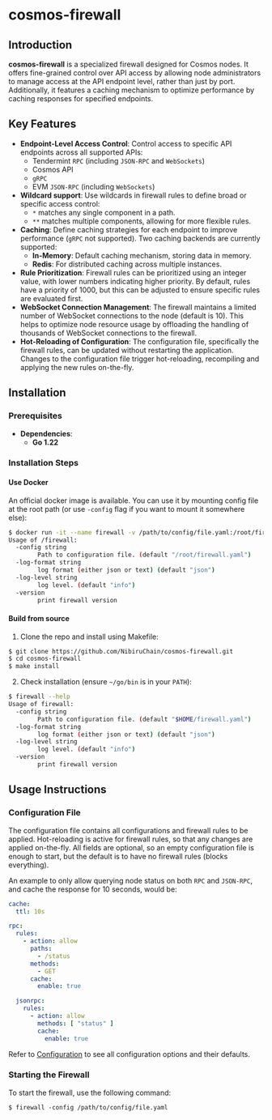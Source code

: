 # cosmos-firewall

## Introduction
**cosmos-firewall** is a specialized firewall designed for Cosmos nodes. It offers fine-grained control over API access by allowing node administrators to manage access at the API endpoint level, rather than just by port. Additionally, it features a caching mechanism to optimize performance by caching responses for specified endpoints.

## Key Features
- **Endpoint-Level Access Control**: Control access to specific API endpoints across all supported APIs:
    - Tendermint `RPC` (including `JSON-RPC` and `WebSockets`)
    - Cosmos API
    - `gRPC`
    - EVM `JSON-RPC` (including `WebSockets`)
- **Wildcard support**: Use wildcards in firewall rules to define broad or specific access control:
    - `*` matches any single component in a path.
    - `**` matches multiple components, allowing for more flexible rules.
- **Caching**: Define caching strategies for each endpoint to improve performance (`gRPC` not supported). Two caching backends are currently supported:
    - **In-Memory**: Default caching mechanism, storing data in memory.
    - **Redis**: For distributed caching across multiple instances.
- **Rule Prioritization**: Firewall rules can be prioritized using an integer value, with lower numbers indicating higher priority. By default, rules have a priority of 1000, but this can be adjusted to ensure specific rules are evaluated first.
- **WebSocket Connection Management**: The firewall maintains a limited number of WebSocket connections to the node (default is 10). This helps to optimize node resource usage by offloading the handling of thousands of WebSocket connections to the firewall.
- **Hot-Reloading of Configuration**: The configuration file, specifically the firewall rules, can be updated without restarting the application. Changes to the configuration file trigger hot-reloading, recompiling and applying the new rules on-the-fly.


## Installation

### Prerequisites
- **Dependencies**:
    - **Go 1.22**

### Installation Steps

#### Use Docker

An official docker image is available. You can use it by mounting config file at the root path (or use `-config` flag if you want to mount it somewhere else):
```bash
$ docker run -it --name firewall -v /path/to/config/file.yaml:/root/firewall.yaml ghcr.io/nibiruchain/cosmos-firewall --help
Usage of /firewall:
  -config string
    	Path to configuration file. (default "/root/firewall.yaml")
  -log-format string
    	log format (either json or text) (default "json")
  -log-level string
    	log level. (default "info")
  -version
    	print firewall version
```

#### Build from source
1. Clone the repo and install using Makefile:
```bash
$ git clone https://github.com/NibiruChain/cosmos-firewall.git
$ cd cosmos-firewall
$ make install
```

2. Check installation (ensure `~/go/bin` is in your `PATH`):
```bash
$ firewall --help
Usage of firewall:
  -config string
    	Path to configuration file. (default "$HOME/firewall.yaml")
  -log-format string
    	log format (either json or text) (default "json")
  -log-level string
    	log level. (default "info")
  -version
    	print firewall version
```

## Usage Instructions

### Configuration File

The configuration file contains all configurations and firewall rules to be applied. Hot-reloading is active for firewall rules, so that any changes are applied on-the-fly.
All fields are optional, so an empty configuration file is enough to start, but the default is to have no firewall rules (blocks everything).

An example to only allow querying node status on both `RPC` and `JSON-RPC`, and cache the response for 10 seconds, would be:

```yaml
cache:
  ttl: 10s

rpc:
  rules:
    - action: allow
      paths:
        - /status
      methods:
        - GET
      cache:
        enable: true

  jsonrpc:
    rules:
      - action: allow
        methods: [ "status" ]
        cache:
          enable: true
```

Refer to [Configuration](./CONFIG.md) to see all configuration options and their defaults.

### Starting the Firewall
To start the firewall, use the following command:
```
$ firewall -config /path/to/config/file.yaml
```